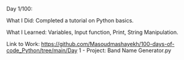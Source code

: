Day 1/100:

What I Did: Completed a tutorial on Python basics.

What I Learned: Variables, Input function, Print, String Manipulation.

Link to Work: https://github.com/Masoudmashayekh/100-days-of-code_Python/tree/main/Day 1 - Project: Band Name Generator.py
